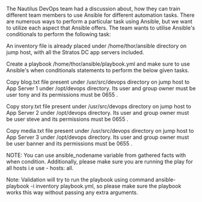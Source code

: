 The Nautilus DevOps team had a discussion about, how they can train different team members to use Ansible for different automation tasks. There are numerous ways to perform a particular task using Ansible, but we want to utilize each aspect that Ansible offers. The team wants to utilise Ansible's conditionals to perform the following task:

An inventory file is already placed under /home/thor/ansible directory on jump host, with all the Stratos DC app servers included.

Create a playbook /home/thor/ansible/playbook.yml and make sure to use Ansible's when conditionals statements to perform the below given tasks.



Copy blog.txt file present under /usr/src/devops directory on jump host to App Server 1 under /opt/devops directory. Its user and group owner must be user tony and its permissions must be 0655 .

Copy story.txt file present under /usr/src/devops directory on jump host to App Server 2 under /opt/devops directory. Its user and group owner must be user steve and its permissions must be 0655 .

Copy media.txt file present under /usr/src/devops directory on jump host to App Server 3 under /opt/devops directory. Its user and group owner must be user banner and its permissions must be 0655 .

NOTE: You can use ansible_nodename variable from gathered facts with when condition. Additionally, please make sure you are running the play for all hosts i.e use - hosts: all.

Note: Validation will try to run the playbook using command ansible-playbook -i inventory playbook.yml, so please make sure the playbook works this way without passing any extra arguments.


